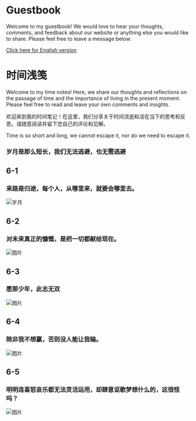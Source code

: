 # Guestbook
Welcome to my guestbook! We would love to hear your thoughts, comments, and feedback about our website or anything else you would like to share. Please feel free to leave a message below.</br>

[Click here for English version](./README-en.md)
# 时间浅笺
Welcome to my time notes! Here, we share our thoughts and reflections on the passage of time and the importance of living in the present moment. Please feel free to read and leave your own comments and insights.

欢迎来到我的时间笔记！在这里，我们分享关于时间流逝和活在当下的思考和反思。请随意阅读并留下您自己的评论和见解。

Time is so short and long, we cannot escape it, nor do we need to escape it.

### 岁月是那么短长，我们无法逃避，也无需逃避
## 6-1
 ### 来路是归途，每个人，从哪里来，就要会哪里去。
 ![岁月](https://source.unsplash.com/960x640/?time)
## 6-2
 ### 对未来真正的慷慨，是把一切都献给现在。
 ![图片](https://source.unsplash.com/960x640/?moment)
## 6-3
 ### 愿那少年，此志无双
 ![图片](https://source.unsplash.com/960x640/?Hero&courage&man)
## 6-4
 ### 除非我不想赢，否则没人能让我输。
  ![图片](https://source.unsplash.com/960x640/?Confidence&effort&determination)
## 6-5 
 ### 明明连喜怒哀乐都无法灵活运用，却肆意讴歌梦想什么的，这很怪吗？
![图片](https://source.unsplash.com/960x640/?梦想&追逐)
